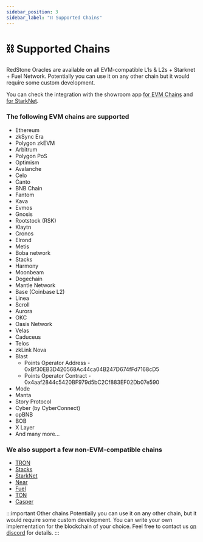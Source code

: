 ```yaml
---
sidebar_position: 3
sidebar_label: "⛓ Supported Chains"
---
```


# ⛓ Supported Chains

RedStone Oracles are available on all EVM-compatible L1s & L2s + Starknet + Fuel Network. Potentially you can use it on any other chain but it would require some custom development.

You can check the integration with the showroom app [for EVM Chains](https://showroom.redstone.finance/) and [for StarkNet](https://starknet-showroom.redstone.finance/).

### The following EVM chains are supported

- Ethereum
- zkSync Era
- Polygon zkEVM
- Arbitrum
- Polygon PoS
- Optimism
- Avalanche
- Celo
- Canto
- BNB Chain
- Fantom
- Kava
- Evmos
- Gnosis
- Rootstock (RSK)
- Klaytn
- Cronos
- Elrond
- Metis
- Boba network
- Stacks
- Harmony
- Moonbeam
- Dogechain
- Mantle Network
- Base (Coinbase L2)
- Linea
- Scroll
- Aurora
- OKC
- Oasis Network
- Velas
- Caduceus
- Telos
- zkLink Nova
- Blast
  * Points Operator Address - 0xBf30EB3D420568Ac44ca04B247D674fFd7168cD5
  * Points Operator Contract - 0x4aaf2844c5420BF979d5bC2Cf883EF02Db07e590
- Mode
- Manta
- Story Protocol
- Cyber (by CyberConnect)
- opBNB
- BOB
- X Layer
- And many more...

### We also support a few non-EVM-compatible chains

- [TRON](https://github.com/redstone-finance/redstone-tron-integration)
- [Stacks](https://stacks.org/redstone)
- [StarkNet](https://github.com/redstone-finance/redstone-oracles-monorepo/tree/main/packages/starknet-connector)
- [Near](https://github.com/redstone-finance/redstone-near-connectors)
- [Fuel](https://github.com/redstone-finance/redstone-oracles-monorepo/tree/main/packages/fuel-connector/README.md)
- [TON](https://github.com/redstone-finance/redstone-oracles-monorepo/tree/main/packages/ton-connector/README.md)
- [Casper](https://github.com/redstone-finance/redstone-oracles-monorepo/tree/main/packages/casper-connector/README.md)

:::important Other chains
Potentially you can use it on any other chain, but it would require some custom development.
You can write your own implementation for the blockchain of your choice. Feel free to contact us [on discord](https://redstone.finance/discord) for details.
:::


